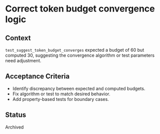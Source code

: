 # Correct token budget convergence logic

## Context
`test_suggest_token_budget_converges` expected a budget of 60 but computed
30, suggesting the convergence algorithm or test parameters need adjustment.

## Acceptance Criteria
- Identify discrepancy between expected and computed budgets.
- Fix algorithm or test to match desired behavior.
- Add property-based tests for boundary cases.

## Status
Archived

